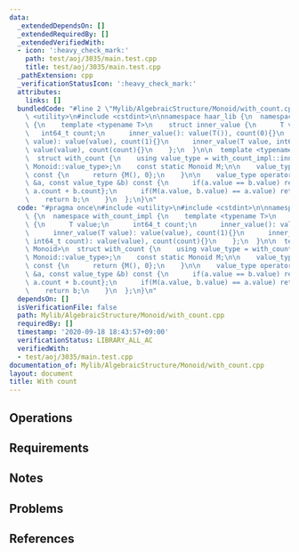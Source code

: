 ```yaml
---
data:
  _extendedDependsOn: []
  _extendedRequiredBy: []
  _extendedVerifiedWith:
  - icon: ':heavy_check_mark:'
    path: test/aoj/3035/main.test.cpp
    title: test/aoj/3035/main.test.cpp
  _pathExtension: cpp
  _verificationStatusIcon: ':heavy_check_mark:'
  attributes:
    links: []
  bundledCode: "#line 2 \"Mylib/AlgebraicStructure/Monoid/with_count.cpp\"\n#include\
    \ <utility>\n#include <cstdint>\n\nnamespace haar_lib {\n  namespace with_count_impl\
    \ {\n    template <typename T>\n    struct inner_value {\n      T value;\n   \
    \   int64_t count;\n      inner_value(): value(T()), count(0){}\n      inner_value(T\
    \ value): value(value), count(1){}\n      inner_value(T value, int64_t count):\
    \ value(value), count(count){}\n    };\n  }\n\n  template <typename Monoid>\n\
    \  struct with_count {\n    using value_type = with_count_impl::inner_value<typename\
    \ Monoid::value_type>;\n    const static Monoid M;\n\n    value_type operator()()\
    \ const {\n      return {M(), 0};\n    }\n\n    value_type operator()(const value_type\
    \ &a, const value_type &b) const {\n      if(a.value == b.value) return {a.value,\
    \ a.count + b.count};\n      if(M(a.value, b.value) == a.value) return a;\n  \
    \    return b;\n    }\n  };\n}\n"
  code: "#pragma once\n#include <utility>\n#include <cstdint>\n\nnamespace haar_lib\
    \ {\n  namespace with_count_impl {\n    template <typename T>\n    struct inner_value\
    \ {\n      T value;\n      int64_t count;\n      inner_value(): value(T()), count(0){}\n\
    \      inner_value(T value): value(value), count(1){}\n      inner_value(T value,\
    \ int64_t count): value(value), count(count){}\n    };\n  }\n\n  template <typename\
    \ Monoid>\n  struct with_count {\n    using value_type = with_count_impl::inner_value<typename\
    \ Monoid::value_type>;\n    const static Monoid M;\n\n    value_type operator()()\
    \ const {\n      return {M(), 0};\n    }\n\n    value_type operator()(const value_type\
    \ &a, const value_type &b) const {\n      if(a.value == b.value) return {a.value,\
    \ a.count + b.count};\n      if(M(a.value, b.value) == a.value) return a;\n  \
    \    return b;\n    }\n  };\n}\n"
  dependsOn: []
  isVerificationFile: false
  path: Mylib/AlgebraicStructure/Monoid/with_count.cpp
  requiredBy: []
  timestamp: '2020-09-18 18:43:57+09:00'
  verificationStatus: LIBRARY_ALL_AC
  verifiedWith:
  - test/aoj/3035/main.test.cpp
documentation_of: Mylib/AlgebraicStructure/Monoid/with_count.cpp
layout: document
title: With count
---
```


## Operations

## Requirements

## Notes

## Problems

## References
